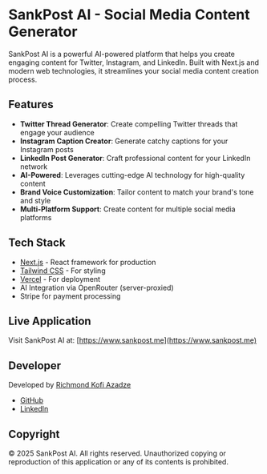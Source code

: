 # SankPost AI - Social Media Content Generator

SankPost AI is a powerful AI-powered platform that helps you create engaging content for Twitter, Instagram, and LinkedIn. Built with Next.js and modern web technologies, it streamlines your social media content creation process.

## Features

- **Twitter Thread Generator**: Create compelling Twitter threads that engage your audience
- **Instagram Caption Creator**: Generate catchy captions for your Instagram posts
- **LinkedIn Post Generator**: Craft professional content for your LinkedIn network
- **AI-Powered**: Leverages cutting-edge AI technology for high-quality content
- **Brand Voice Customization**: Tailor content to match your brand's tone and style
- **Multi-Platform Support**: Create content for multiple social media platforms

## Tech Stack

- [Next.js](https://nextjs.org) - React framework for production
- [Tailwind CSS](https://tailwindcss.com) - For styling
- [Vercel](https://vercel.com) - For deployment
- AI Integration via OpenRouter (server-proxied)
- Stripe for payment processing

## Live Application

Visit SankPost AI at: [https://www.sankpost.me](https://www.sankpost.me)

## Developer

Developed by [Richmond Kofi Azadze](https://richmondazadze.me/)

- [GitHub](https://github.com/richmondazadze)
- [LinkedIn](https://www.linkedin.com/in/richmond-azadze/)

## Copyright

© 2025 SankPost AI. All rights reserved. Unauthorized copying or reproduction of this application or any of its contents is prohibited.
